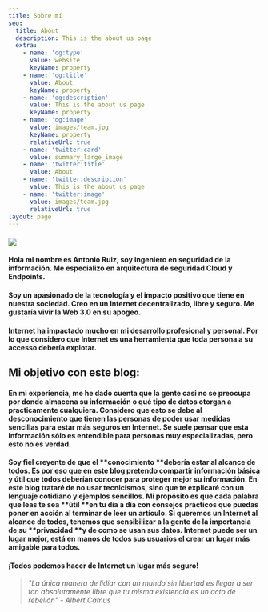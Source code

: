 ```yaml
---
title: Sobre mí
seo:
  title: About
  description: This is the about us page
  extra:
    - name: 'og:type'
      value: website
      keyName: property
    - name: 'og:title'
      value: About
      keyName: property
    - name: 'og:description'
      value: This is the about us page
      keyName: property
    - name: 'og:image'
      value: images/team.jpg
      keyName: property
      relativeUrl: true
    - name: 'twitter:card'
      value: summary_large_image
    - name: 'twitter:title'
      value: About
    - name: 'twitter:description'
      value: This is the about us page
    - name: 'twitter:image'
      value: images/team.jpg
      relativeUrl: true
layout: page
---
```

#### ![](https://soyantoniorz.com/images/icono1-de1c2d62.png)&#xA;&#xA;

#### Hola mi nombre es Antonio Ruiz, soy **ingeniero en seguridad de la información**. Me especializo en arquitectura de **seguridad Cloud y Endpoints**.

#### Soy un apasionado de la tecnología y el impacto positivo que tiene en nuestra sociedad. Creo en un **Internet decentralizado, libre y seguro**. Me gustaría vivir la **Web 3.0** en su apogeo.

#### Internet ha impactado mucho en mi desarrollo profesional y personal. Por lo que considero que Internet es una herramienta que toda persona a su accesso debería **explotar**.

##

## Mi objetivo con este blog:

#### En mi experiencia, me he dado cuenta que la gente casi no se preocupa por donde almacena su información o qué tipo de datos otorgan a practicamente cualquiera. Considero que esto se debe al desconocimiento que tienen las personas de poder usar medidas sencillas para estar más seguros en Internet. Se suele pensar que esta información sólo es entendible para personas muy especializadas, pero esto no es verdad.

#### &#xA;Soy fiel creyente de que el \*\*conocimiento \*\*debería estar al alcance de **todos**. Es por eso que en este blog pretendo compartir **información básica y úti**l que todos deberían conocer para proteger mejor su información. En este blog trataré de no usar tecnicismos, sino que te explicaré con un **lenguaje cotidiano y ejemplos sencillos**. Mi propósito es que cada palabra que leas te sea \*\*útil \*\*en tu día a día con consejos prácticos que puedas poner en acción al terminar de leer un artículo.&#xA;&#xA;Si queremos un **Internet al alcance de todos**, tenemos que sensibilizar a la gente de la importancia de su \*\*privacidad \*\*y de como se usan sus **datos**. Internet puede ser un lugar mejor, está en manos de todos sus usuarios el crear un lugar más amigable para todos.

#### **¡Todos podemos hacer de Internet un lugar más seguro!**

> *"La única manera de lidiar con un mundo sin libertad es llegar a ser tan absolutamente libre que tu misma existencia es un acto de rebelión" - Albert Camus*
